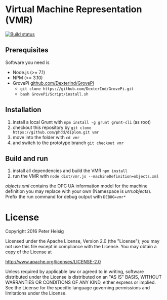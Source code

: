 # Virtual Machine Representation (VMR)

[![Build status](https://travis-ci.org/phdd/diplom.svg?branch=vmr)](https://travis-ci.org/phdd/diplom?branch=vmr)

## Prerequisites

Software you need is

* Node.js (>= 7.1)
* NPM (>= 3.10)
* GrovePi [github.com/DexterInd/GrovePi](https://github.com/DexterInd/GrovePi)
    - ```git clone https://github.com/DexterInd/GrovePi.git``` 
    - ```bash GrovePi/Script/install.sh```

## Installation

1. install a local Grunt with ```npm install -g grunt grunt-cli``` (as root)
2. checkout this repository by ```git clone https://github.com/phdd/diplom.git vmr```
3. move into the folder with ```cd vmr```
4. and switch to the prototype branch ```git checkout vmr```

## Build and run

1. install all dependencies and build the VMR ```npm install```
2. run the VMR with ```node dist/vmr.js --machineDefinition=objects.xml```

_objects.xml_ contains the OPC UA information model for the machine definition you may replace with your own (Namespace is _urn:objects_). Prefix the run command for debug output with ```DEBUG=vmr*```

<!--
grunt && scp objects.xml pi@192.168.2.12:/home/pi/vmr/ && scp -r dist/ pi@192.168.2.12:/home/pi/vmr/ && scp package.json pi@192.168.2.12:/home/pi/vmr/ && ssh -t pi@192.168.2.12 "NODE_ENV=production DEBUG=vmr* node vmr/dist/vmr.js --machineDefinition=objects.xml"
-->

# License

Copyright 2016 Peter Heisig 

Licensed under the Apache License, Version 2.0 (the "License");
you may not use this file except in compliance with the License.
You may obtain a copy of the License at

  http://www.apache.org/licenses/LICENSE-2.0

Unless required by applicable law or agreed to in writing, software
distributed under the License is distributed on an "AS IS" BASIS,
WITHOUT WARRANTIES OR CONDITIONS OF ANY KIND, either express or implied.
See the License for the specific language governing permissions and
limitations under the License.

<!--
```
ElectionSensor = require '../cps/PresidentSensor'

class PhysicalPresidentType

  # 1) Declare OPC UA Variables (with '$' prefix)
  $Elected_President: null

  constructor: (options) ->
    # 2) Initialize sensor with connectionIdentifier value
    #    eg., for OPC UA Model-Object President:
    #      { "candidates": [ 'Clinton', 'Trump' ] }
    @ElectionSensor = new ElectionSensor options.President.candidates
    
    # 3) Setup sensor listener
    @ElectionSensor.onDemocraticDecision = @_onDemocraticDecision
    
    # 4) Initialize variables 
    @$Elected_President = 'Obama'

  # 5) Declare OPC UA Methods (with '$' prefix)
  $Start_Elections: =>
    @ElectionSensor.askPeople()

  # 6) Implement component logic with variable assignment
  _onDemocraticDecision: (electedPresident) =>
    switch electedPresident
      when   'Trump' then @$Elected_President = 'Giant Douche'
      when 'Clinton' then @$Elected_President = 'Turd Sandwich'
                     else @$Elected_President = 'Jesus'

#noinspection JSUnresolvedVariable
module.exports = PhysicalWorldDominationType
```
-->